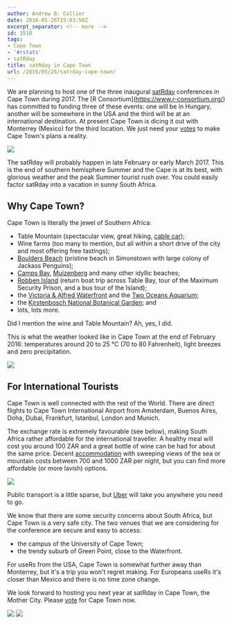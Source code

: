 ```yaml
---
author: Andrew B. Collier
date: 2016-05-26T15:03:50Z
excerpt_separator: <!-- more -->
id: 3510
tags:
- Cape Town
- '#rstats'
- satRday
title: satRday in Cape Town
url: /2016/05/26/satrday-cape-town/
---
```


We are planning to host one of the three inaugural [satRday](https://github.com/stephlocke/RSaturday-proposal) conferences in Cape Town during 2017. The \[R Consortium\](https://www.r-consortium.org/) has committed to funding three of these events: one will be in Hungary, another will be somewhere in the USA and the third will be at an international destination. At present Cape Town is dicing it out with Monterrey (Mexico) for the third location. We just need your [votes](http://app.doopoll.co/poll/ZznsEGPnmbFafim2c) to make Cape Town's plans a reality.

<img src="{{ site.baseurl }}/static/img/2016/05/cape-town-aerial-logo.jpg">

<!--more-->

The satRday will probably happen in late February or early March 2017. This is the end of southern hemisphere Summer and the Cape is at its best, with glorious weather and the peak Summer tourist rush over. You could easily factor satRday into a vacation in sunny South Africa.

## Why Cape Town?

Cape Town is literally the jewel of Southern Africa:

- Table Mountain (spectacular view, great hiking, [cable car](http://www.tablemountain.net/));
- Wine farms (too many to mention, but all within a short drive of the city and most offering free tastings);
- [Boulders Beach](https://en.wikipedia.org/wiki/Boulders_Beach) (pristine beach in Simonstown with large colony of Jackass Penguins);
- [Camps Bay](https://en.wikipedia.org/wiki/Camps_Bay), [Muizenberg](https://en.wikipedia.org/wiki/Muizenberg) and many other idyllic beaches;
- [Robben Island](http://www.robben-island.org.za/) (return boat trip across Table Bay, tour of the Maximum Security Prison, and a bus tour of the Island);
- the [Victoria & Alfred Waterfront](http://www.waterfront.co.za/) and the [Two Oceans Aquarium](http://www.aquarium.co.za/);
- the [Kirstenbosch National Botanical Garden](http://www.sanbi.org/gardens/kirstenbosch); and
- lots, lots more.

Did I mention the wine and Table Mountain? Ah, yes, I did.

This is what the weather looked like in Cape Town at the end of February 2016: temperatures around 20 to 25 °C (70 to 80 Fahrenheit), light breezes and zero precipitation.

<img src="{{ site.baseurl }}/static/img/2016/05/cape-town-weather-brief.png">

## For International Tourists

Cape Town is well connected with the rest of the World. There are direct flights to Cape Town International Airport from Amsterdam, Buenos Aires, Doha, Dubai, Frankfurt, Istanbul, London and Munich.

The exchange rate is extremely favourable (see below), making South Africa rather affordable for the international traveller. A healthy meal will cost you around 100 ZAR and a great bottle of wine can be had for about the same price. Decent [accommodation](https://www.airbnb.com/s/Cape-Town--South-Africa) with sweeping views of the sea or mountain costs between 700 and 1000 ZAR per night, but you can find more affordable (or more lavish) options.

<img src="{{ site.baseurl }}/static/img/2016/05/zar-exchange-rates.png">

Public transport is a little sparse, but [Uber](https://www.uber.com/) will take you anywhere you need to go.

We know that there are some security concerns about South Africa, but Cape Town is a very safe city. The two venues that we are considering for the conference are secure and easy to access:

- the campus of the University of Cape Town;  
- the trendy suburb of Green Point, close to the Waterfront.

For useRs from the USA, Cape Town is somewhat further away than Monterrey, but it's a trip you won't regret making. For Europeans useRs it's closer than Mexico and there is no time zone change.

We look forward to hosting you next year at satRday in Cape Town, the Mother City. Please [vote](http://app.doopoll.co/poll/ZznsEGPnmbFafim2c) for Cape Town now.

<img src="{{ site.baseurl }}/static/img/2016/05/cape-town-university.jpg">

<img src="{{ site.baseurl }}/static/img/2016/05/cape-town-penguins.jpg">
